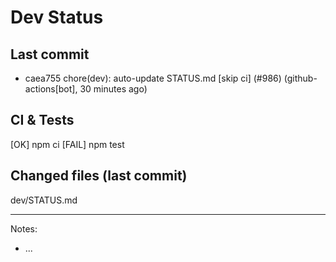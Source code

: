 # Dev Status

## Last commit
- caea755 chore(dev): auto-update STATUS.md [skip ci] (#986) (github-actions[bot], 30 minutes ago)
## CI & Tests
[OK] npm ci
[FAIL] npm test

## Changed files (last commit)
dev/STATUS.md

---
Notes:
- ...
